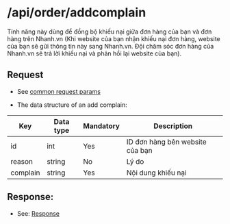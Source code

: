 # /api/order/addcomplain
Tính năng này dùng để đồng bộ khiếu nại giữa đơn hàng của bạn và đơn hàng trên Nhanh.vn (Khi website của bạn nhận khiếu nại đơn hàng, website của bạn sẽ gửi thông tin này sang Nhanh.vn. Đội chăm sóc đơn hàng của Nhanh.vn sẽ trả lời khiếu nại và phản hồi lại website của bạn).

## Request

- See [common request params](/api.md#request)

- The data structure of an add complain: 

Key | Data type | Mandatory | Description
---- | ------|------|-----
id | int | Yes | ID đơn hàng bên website của bạn
reason | string | No | Lý do 
complain | string | Yes | Nội dung khiếu nại

## Response: 

- See: [Response](/api.md#response)




